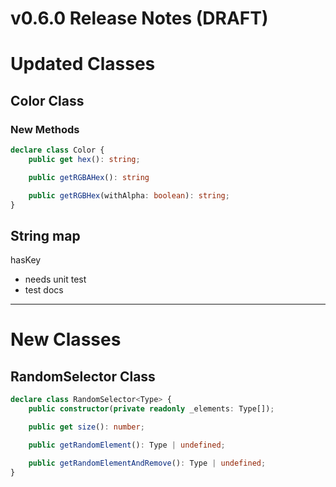 # v0.6.0 Release Notes (DRAFT)

# Updated Classes

## Color Class

### New Methods

```typescript
declare class Color {
    public get hex(): string;

    public getRGBAHex(): string

    public getRGBHex(withAlpha: boolean): string;
}
```

## String map

hasKey

- needs unit test
- test docs

----

# New Classes

## RandomSelector Class

```typescript
declare class RandomSelector<Type> {
    public constructor(private readonly _elements: Type[]);

    public get size(): number;

    public getRandomElement(): Type | undefined;

    public getRandomElementAndRemove(): Type | undefined;
}
```

